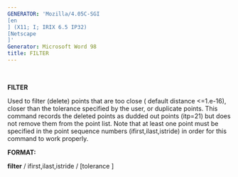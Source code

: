 ```yaml
---
GENERATOR: 'Mozilla/4.05C-SGI 
[en
] (X11; I; IRIX 6.5 IP32) 
[Netscape
]'
Generator: Microsoft Word 98
title: FILTER
---
```


 

 **FILTER**

  Used to filter (delete) points that are too close ( default distance
  &lt;=1.e-16), closer than the tolerance specified by the user, or
  duplicate points. This command records the deleted points as dudded
  out points (itp=21) but does not remove them from the point list.
  Note that at least one point must be specified in the point sequence
  numbers (ifirst,ilast,istride) in order for this command to work
  properly.

 **FORMAT:**

  **filter** / ifirst,ilast,istride / 
[tolerance
]



